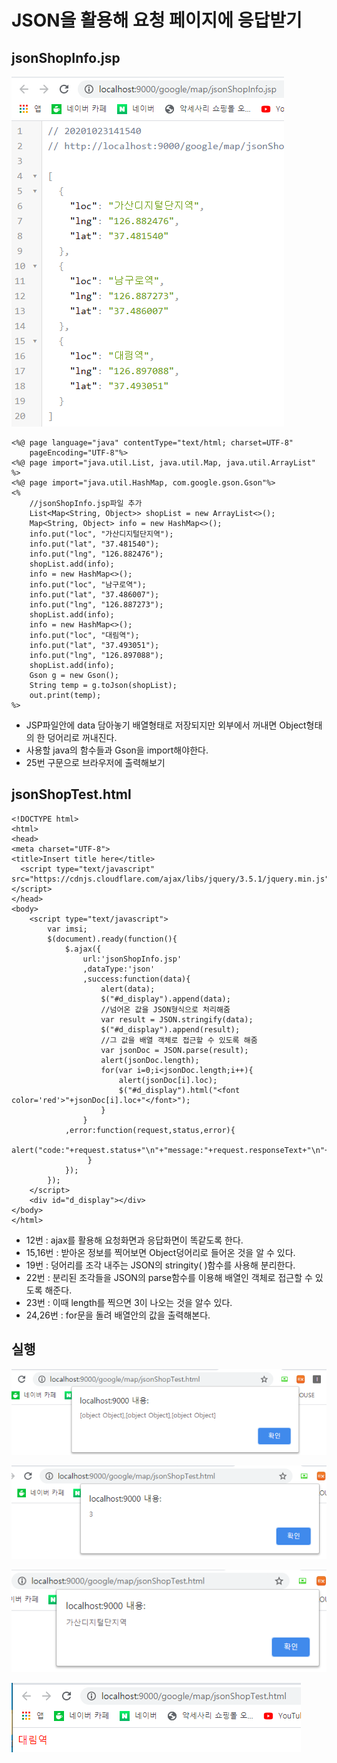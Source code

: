 # JSON을 활용해 요청 페이지에 응답받기

## jsonShopInfo.jsp

![&#xBE0C;&#xB77C;&#xC6B0;&#xC800;](../../.gitbook/assets/1%20%2846%29.png)

```markup
<%@ page language="java" contentType="text/html; charset=UTF-8"
    pageEncoding="UTF-8"%>
<%@ page import="java.util.List, java.util.Map, java.util.ArrayList" %>
<%@ page import="java.util.HashMap, com.google.gson.Gson"%>
<%
	//jsonShopInfo.jsp파일 추가
	List<Map<String, Object>> shopList = new ArrayList<>();
	Map<String, Object> info = new HashMap<>();
	info.put("loc", "가산디지털단지역");
	info.put("lat", "37.481540");
	info.put("lng", "126.882476");
	shopList.add(info);
	info = new HashMap<>();
	info.put("loc", "남구로역");
	info.put("lat", "37.486007");
	info.put("lng", "126.887273");
	shopList.add(info);
	info = new HashMap<>();
	info.put("loc", "대림역");
	info.put("lat", "37.493051");
	info.put("lng", "126.897088");
	shopList.add(info);
	Gson g = new Gson();
	String temp = g.toJson(shopList);
	out.print(temp);
%>

```

* JSP파일안에 data 담아놓기 배열형태로 저장되지만 외부에서 꺼내면 Object형태의 한 덩어리로 꺼내진다.
* 사용할 java의 함수들과 Gson을 import해야한다.
* 25번 구문으로 브라우저에 출력해보기

## jsonShopTest.html

```markup
<!DOCTYPE html>
<html>
<head>
<meta charset="UTF-8">
<title>Insert title here</title>
  <script type="text/javascript" src="https://cdnjs.cloudflare.com/ajax/libs/jquery/3.5.1/jquery.min.js"></script>
</head>
<body>
	<script type="text/javascript">
		var imsi;
		$(document).ready(function(){
			$.ajax({
				url:'jsonShopInfo.jsp'
				,dataType:'json'
				,success:function(data){
					alert(data);
					$("#d_display").append(data);
					//넘어온 값을 JSON형식으로 처리해줌
					var result = JSON.stringify(data);
					$("#d_display").append(result);
					//그 값을 배열 객체로 접근할 수 있도록 해줌
					var jsonDoc = JSON.parse(result);
					alert(jsonDoc.length);
					for(var i=0;i<jsonDoc.length;i++){
						alert(jsonDoc[i].loc);
						$("#d_display").html("<font color='red'>"+jsonDoc[i].loc+"</font>");
					}
				}
			,error:function(request,status,error){
	              alert("code:"+request.status+"\n"+"message:"+request.responseText+"\n"+"error:"+error);
	             }
			});
		});
	</script>
	<div id="d_display"></div>
</body>
</html>
```

* 12번 : ajax를 활용해 요청화면과 응답화면이 똑같도록 한다.
* 15,16번 : 받아온 정보를 찍어보면 Object덩어리로 들어온 것을 알 수 있다.
* 19번 : 덩어리를 조각 내주는 JSON의 stringity\( \)함수를 사용해 분리한다.
* 22번 : 분리된 조각들을 JSON의 parse함수를 이용해 배열인 객체로 접근할 수 있도록 해준다.
* 23번 : 이때 length를 찍으면 3이 나오는 것을 알수 있다.
* 24,26번 : for문을 돌려 배열안의 값을 출력해본다.

## 실행

![data&#xC5D0; &#xB2F4;&#xAE34;&#xAC83;&#xC740; Object &#xB369;&#xC5B4;&#xB9AC;](../../.gitbook/assets/2%20%2834%29.png)

![Stringify&#xB85C; &#xC798;&#xB77C; Json.parse&#xB85C; &#xBCC0;&#xD658;&#xD574;&#xBCF8; &#xBC30;&#xC5F4;&#xC758; &#xBC29;&#xC758; &#xAC2F;&#xC218;&#xB294; 3&#xAC1C;](../../.gitbook/assets/3%20%2827%29.png)

![25&#xBC88; &#xAD6C;&#xBB38;, &#xC21C;&#xC11C;&#xB300;&#xB85C; &#xC774;&#xB807;&#xAC8C; &#xCD9C;&#xB825;&#xB41C;&#xB2E4;.](../../.gitbook/assets/4%20%2822%29.png)

![16&#xBC88; &#xAD6C;&#xBB38;, &#xB9C8;&#xC9C0;&#xB9C9;&#xC5D0; &#xCC0D;&#xD788;&#xB294; &#xAC12;](../../.gitbook/assets/5%20%2816%29.png)

